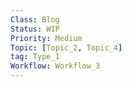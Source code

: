 ```yaml
---
Class: Blog
Status: WIP
Priority: Medium
Topic: [Topic_2, Topic_4]
tag: Type_1
Workflow: Workflow_3
---
```

